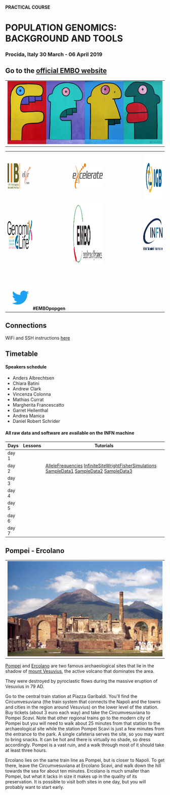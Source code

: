 #### PRACTICAL COURSE

# POPULATION GENOMICS: BACKGROUND AND TOOLS
### Procida, Italy 30 March - 06 April 2019

## Go to the [official EMBO website](http://meetings.embo.org/event/19-population-genomics)


<table style="width:100%">
   <tr>
     <td><img src="./img/popgenlogo.png" alt="yay" height="200" width="700"></td>
     <tr/>
</table>


<table width="700">
   <tr>
   <td><a href="https://elixir-iib-training.github.io/website/"><img src="./img/logos/logo_iib.png" alt="yay" height="80" width="700"></a></td>
   <td></td>
   <td><a href="https://www.elixir-europe.org/about-us/how-funded/eu-projects/excelerate"><img src="./img/logos/Logo_excelerate_whitebackground.png" alt="yay" height="80" width="300"></a></td>
   <td width="50"></td>
     <td><a href="http://www.igb.cnr.it/"><img src="./img/logos/IGB-logo.jpg" alt="cnr" height="150" width="550"></a></td>
      </tr>
      <tr>
      <td><a href="http://www.genomix4life.com/it/"><img src="./img/logos/Logo_genomix4life.png" height="100" width="500"></a></td>
      <td width="100"></td>
      <td align="right"><a href="http://meetings.embo.org/event/19-population-genomics/"><img src="./img/logos/EMBO.gif" alt="yay" height="200" width="850"></a></td>
      <td width="100"></td>
        <td align="right"><a href="http://home.infn.it/en/"><img src="./img/logos/Logo_INFN.png" alt="yay" height="100" width="150"></a></td>          
        </tr>
        <tr height="50"></tr>
   <tr>
    <td colspan="4"><img src="./img/tw.png" alt="yay" height="80" width="80"><b>#EMBOpopgen</b></td>    
   </tr>
</table>



## Connections
WiFi and SSH instructions [here](WiFi-SSHinstruction.md)

## Timetable

#### Speakers schedule
- Anders Albrechtsen
- Chiara Batini
- Andrew Clark 
- Vincenza Colonna
- Mathias Currat
- Margherita Francescatto
- Garret Hellenthal 
- Andrea Manica 
- Daniel Robert Schrider


#### All raw data and software are available on the INFN machine

Days |Lessons  | Tutorials |
------------ | ------------- | ------------- |
day 1 |||
day 2 ||[AlleleFrequencies](day2/clark/AlleleFreqDyn.txt) [InfiniteSite](day2/clark/InfiniteSites.txt)[WrightFisherSimulations](day2/clark/WrightFisherSim.txt) [SampleData1](day2/clark/SampleData1.txt)  [SampleData2](day2/clark/SampleData2.txt) [SampleData3](day2/clark/SampleData3.txt) |
day 3 |||
day 4 |||
day 5 |||
day 6 |||
day 7 |||



## Pompei - Ercolano


<table style="width:100%">
   <tr>
     <td><img src="./img/pompei1.jpg" alt="yay" height="300" width="600"></td>
     <tr/>
</table>


[Pompei](https://en.wikipedia.org/wiki/Pompeii) and [Ercolano](https://en.wikipedia.org/wiki/Ercolano) are two famous archaeological sites that lie in the shadow of [mount Vesuvius](https://en.wikipedia.org/wiki/Mount_Vesuvius), the active volcano that dominates the area.

They were destroyed by pyroclastic flows during the massive eruption of Vesuvius in 79 AD.

Go to the central train station at Piazza Garibaldi. You'll find the Circumvesuviana (the train system that connects the Napoli and the towns and cities in the region around Vesuvius) on the lower level of the station. Buy tickets (about 3 euro each way) and take the Circumvesuviana to Pompei _Scavi_. Note that other regional trains go to the modern city of Pompei but you will need to walk about 25 minutes from that station to the archaeological site while the station Pompei Scavi is just a few minutes from the entrance to the park. A single cafeteria serves the site, so you may want to bring snacks. It can be hot and there is virtually no shade, so dress accordingly. Pompei is a vast ruin, and a walk through most of it should take at least three hours.

Ercolano lies on the same train line as Pompei, but is closer to Napoli. To get there, leave the Circumvesuviana at Ercolano Scavi, and walk down the hill towards the sea for about ten minutes. Ercolano is much smaller than Pompei, but what it lacks in size it makes up in the quality of its preservation. It is possible to visit both sites in one day, but you will probably want to start early.
